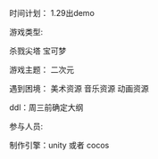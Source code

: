 时间计划：
1.29出demo

游戏类型:

杀戮尖塔
宝可梦

游戏主题：
二次元

遇到困境：
美术资源
音乐资源
动画资源

ddl：周三前确定大纲

参与人员:

制作引擎：unity 或者 cocos
